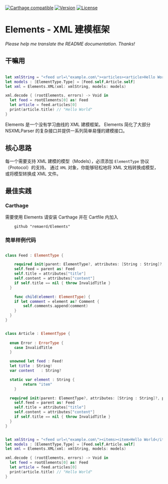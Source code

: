 [![Carthage compatible](https://img.shields.io/badge/Carthage-compatible-4BC51D.svg?style=flat)](https://github.com/remaerd/Elements)
[![Version](https://img.shields.io/github/release/soffes/Crypto.svg)](https://github.com/remaerd/Elements/releases)
[![License](https://img.shields.io/pypi/l/Django.svg)](https://github.com/remaerd/Elements/blob/master/LICENSE)


# Elements - XML 建模框架
*Please help me translate the README documentation. Thanks!*


## 干嘛用

```swift

let xmlString = "<feed url=\"example.com\"><articles><article>Hello World</article></articles></feed>"
let models : [ElementType.Type] = [Feed.self,Article.self]
let xml = Elements.XML(xml: xmlString, models: models)

xml.decode { (rootElements, errors) -> Void in
  let feed = rootElements[0] as! Feed
  let article = feed.articles[0]
  print(article.title) // "Hello World"
}

```

Elements 是一个没有学习曲线的 XML 建模框架。 Elements 简化了大部分 NSXMLParser 的复杂接口并提供一系列简单易懂的建模接口。

## 核心思路

每一个需要支持 XML 建模的模型（Models），必须添加 ```ElementType``` 协议（Protocol）的支持。 通过 ```XML``` 对象，你能够轻松地将 XML 文档转换成模型，或将模型转换成 XML 文件。


## 最佳实践

### Carthage

需要使用 Elements 请安装 Carthage 并在 Cartfile 内加入

```
	github "remaerd/Elements"
```

### 简单样例代码

```swift

class Feed : ElementType {

	required init(parent: ElementType?, attributes: [String : String]?, property: AnyObject?) throws {
    self.feed = parent as! Feed
    self.title = attributes["title"]
    self.content = attributes["content"]
    if self.title == nil { throw InvalidTitle }
  }

	func child(element: ElementType) {
    if let comment = element as? Comment {
    	self.comments.append(comment)
    }
  }
}


class Article : ElementType {
  
  enum Error : ErrorType {
  	case InvalidTitle
  }

  unowned let feed : Feed!
  let title : String!
  var content	: String?

  static var element : String {
		return "item"
	}

  required init(parent: ElementType?, attributes: [String : String]?, property: AnyObject?) throws {
    self.feed = parent as! Feed
    self.title = attributes["title"]
    self.content = attributes["content"]
    if self.title == nil { throw InvalidTitle }
  }
}


let xmlString = "<feed url=\"example.com\"><items><item>Hello World</item></items></feed>"
let models : [ElementType.Type] = [Feed.self,Article.self]
let xml = Elements.XML(xml: xmlString, models: models)

xml.decode { (rootElements, errors) -> Void in
  let feed = rootElements[0] as! Feed
  let article = feed.articles[0]
  print(article.title) // "Hello World"
}

```
